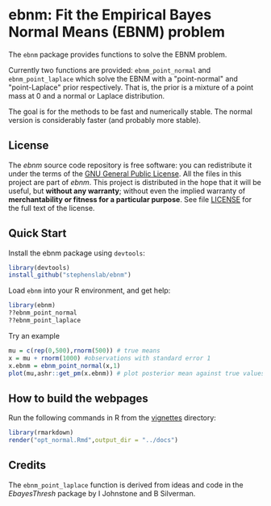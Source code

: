 # ebnm: Fit the Empirical Bayes Normal Means (EBNM) problem

The `ebnm` package provides functions to solve the EBNM problem. 

Currently two functions are provided: `ebnm_point_normal` and `ebnm_point_laplace`
which solve the EBNM with a "point-normal" and "point-Laplace" prior respectively.
That is, the prior is a mixture
of a point mass at 0 and a normal or Laplace distribution. 

The goal is for the methods to be fast and numerically stable. 
The normal version is considerably faster (and probably more stable).


## License

The *ebnm* source code repository is free software: you can
redistribute it under the terms of the
[GNU General Public License](http://www.gnu.org/licenses/gpl.html). All
the files in this project are part of *ebnm*. This project is
distributed in the hope that it will be useful, but **without any
warranty**; without even the implied warranty of **merchantability or
fitness for a particular purpose**. See file [LICENSE](LICENSE) for
the full text of the license.

## Quick Start

Install the ebnm package using `devtools`:

```R
library(devtools)
install_github("stephenslab/ebnm")
```

Load `ebnm` into your R environment, and get help:

```R
library(ebnm)
??ebnm_point_normal
??ebnm_point_laplace
```

Try an example
```R
mu = c(rep(0,500),rnorm(500)) # true means
x = mu + rnorm(1000) #observations with standard error 1
x.ebnm = ebnm_point_normal(x,1)
plot(mu,ashr::get_pm(x.ebnm)) # plot posterior mean against true values
```

## How to build the webpages

Run the following commands in R from the [vignettes](vignettes)
directory:

```R
library(rmarkdown)
render("opt_normal.Rmd",output_dir = "../docs")
```

## Credits 

The `ebnm_point_laplace` function is derived from ideas and code in the *EbayesThresh* package
by I Johnstone and B Silverman.

